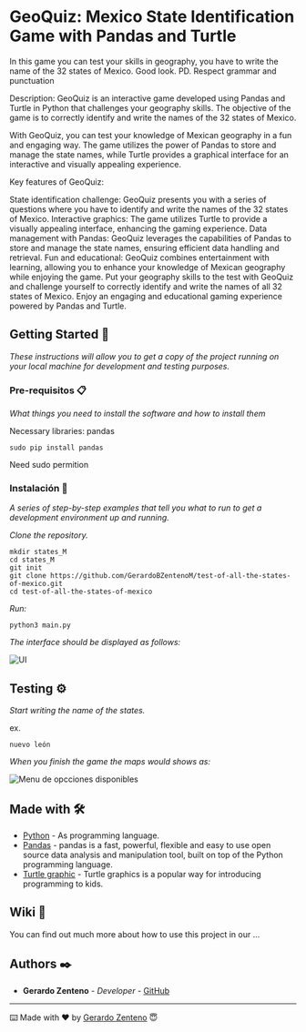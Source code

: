 # GeoQuiz: Mexico State Identification Game with Pandas and Turtle

In this game you can test your skills in geography, you have to write the name of the 32 states of Mexico. Good look.
PD. Respect grammar and punctuation 
 
Description:
GeoQuiz is an interactive game developed using Pandas and Turtle in Python that challenges your geography skills. The objective of the game is to correctly identify and write the names of the 32 states of Mexico.

With GeoQuiz, you can test your knowledge of Mexican geography in a fun and engaging way. The game utilizes the power of Pandas to store and manage the state names, while Turtle provides a graphical interface for an interactive and visually appealing experience.

Key features of GeoQuiz:

State identification challenge: GeoQuiz presents you with a series of questions where you have to identify and write the names of the 32 states of Mexico.
Interactive graphics: The game utilizes Turtle to provide a visually appealing interface, enhancing the gaming experience.
Data management with Pandas: GeoQuiz leverages the capabilities of Pandas to store and manage the state names, ensuring efficient data handling and retrieval.
Fun and educational: GeoQuiz combines entertainment with learning, allowing you to enhance your knowledge of Mexican geography while enjoying the game.
Put your geography skills to the test with GeoQuiz and challenge yourself to correctly identify and write the names of all 32 states of Mexico. Enjoy an engaging and educational gaming experience powered by Pandas and Turtle.
## Getting Started 🚀

_These instructions will allow you to get a copy of the project running on your local machine for development and testing purposes._

### Pre-requisitos 📋

_What things you need to install the software and how to install them_

Necessary libraries:
pandas
```
sudo pip install pandas
```
Need sudo permition 

### Instalación 🔧

_A series of step-by-step examples that tell you what to run to get a development environment up and running._

_Clone the repository._

```
mkdir states_M
cd states_M
git init
git clone https://github.com/GerardoBZentenoM/test-of-all-the-states-of-mexico.git
cd test-of-all-the-states-of-mexico
```

_Run:_

```
python3 main.py
```

_The interface should be displayed as follows:_


![UI ](https://i.ibb.co/NZr0MpK/UI-mapa.png)

## Testing ⚙️

_Start writing the name of the states._

ex.

    nuevo león

_When you finish the game the maps would shows as:_

![Menu de opcciones disponibles](https://i.ibb.co/Vw8TY5p/finished-map.png)


## Made with 🛠️

* [Python](https://www.python.org/) - As programming language.
* [Pandas](https://pandas.pydata.org/) - pandas is a fast, powerful, flexible and easy to use open source data analysis and manipulation tool, built on top of the Python programming language.
* [Turtle graphic](https://docs.python.org/3/library/turtle.html) - Turtle graphics is a popular way for introducing programming to kids.

## Wiki 📖

You can find out much more about how to use this project in our ... 

## Authors ✒️

* **Gerardo Zenteno** - *Developer* - [GitHub](https://github.com/GerardoBZentenoM)

---
⌨️ Made with ❤️ by [Gerardo Zenteno](https://www.linkedin.com/in/brallan-zenteno/) 😇
